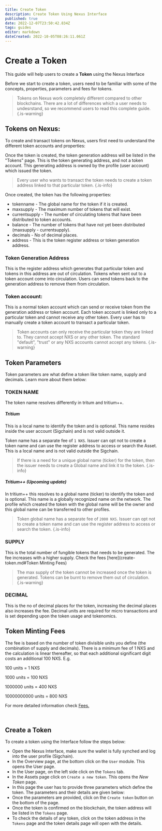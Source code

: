 ```yaml
---
title: Create Token
description: Create Token Using Nexus Interface
published: true
date: 2022-12-07T23:50:42.834Z
tags: guides
editor: markdown
dateCreated: 2022-10-05T08:26:11.061Z
---
```


# Create a Token

This guide will help users to create a **Token** using the Nexus Interface

Before we start to create a token, users need to be familiar with some of the concepts, properties, parameters and fees for tokens.

> Tokens on Nexus work completely different compared to other blockchains. There are a lot of differences which a user needs to undesrstand, so we recommend users to read this complete guide.
{.is-warning}


## Tokens on Nexus:

To create and transact tokens on Nexus, users first need to understand the different token accounts and properties:

Once the token is created, the token generation address will be listed in the "Tokens" page. This is the token generating address, and not a token account. This generating address is owned by the profile (user account) which issued the token. 

> Every user who wants to transact the token needs to create a token address linked to that particular token.
{.is-info}

Once created, the token has the following properties:
- tokenname - The global name for the token if it is created.
- maxsupply - The maximum number of tokens that will exist.
- currentsupply - The number of circulating tokens that have been distributed to token accounts.
- balance - The number of tokens that have not yet been distributed (maxsupply - currentsupply).
- decimals - No of decimal places.
- address - This is the token register address or token generation address.

### Token Generation Address

This is the register address which generates that particular token and tokens in this address are out of circulation. Tokens when sent out to a token account come into circulation. Users can send tokens back to the generation address to remove them from circulation.

### Token account:

This is a normal token account which can send or receive token from the generation address or token account. Each token account is linked only to a particular token and cannot receive any other token. Every user has to manually create a token account to transact a particular token.


> Token accounts can only receive the particular token they are linked to. They cannot accept NXS or any other token. The standard "default", "trust" or any NXS accounts cannot accept any tokens.
{.is-warning}


## Token Parameters

Token parameters are what define a token like token name, supply and decimals. Learn more about them below:

### TOKEN NAME

The token name resolves differently in tritum and tritium++.

##### Tritium

This is a local name to identify the token and is optional. This name resides inside the user account (Sigchain) and is not valid outside it.

Token name has a separate fee of `1 NXS`. Issuer can opt not to create a token name and can use the register address to access or search the Asset. This is a local name and is not valid outside the Sigchain.

> If there is a need for a unique global name (ticker) for the token, then the issuer needs to create a Global name and link it to the token.
{.is-info}


##### Tritium++ (Upcoming update)

In tritium++ this resolves to a global name (ticker) to identify the token and is optional. This name is a globally recognized name on the network. The profile which created the token with the global name will be the owner and this global name can be transferred to other profiles.

> Token global name has a separate fee of `2000 NXS`. Issuer can opt not to create a token name and can use the register address to access or search the token.
{.is-info}

### SUPPLY

This is the total number of fungible tokens that needs to be generated. The fee increases with a higher supply. Check the fees [here](create-token.md#Token Minting Fees)

> The max supply of the token cannot be increased once the token is generated. Tokens can be burnt to remove them out of circulation.
{.is-warning}

### DECIMAL

This is the no of decimal places for the token, increasing the decimal places also increases the fee. Decimal units are required for micro transactions and is set depending upon the token usage and tokenomics.


## Token Minting Fees

The fee is based on the number of token divisible units you define (the combination of supply and decimals). There is a minimum fee of 1 NXS and the calculation is linear thereafter, so that each additional significant digit costs an additional 100 NXS. E.g.

100 units = 1 NXS

1000 units = 100 NXS

1000000 units = 400 NXS

10000000000 units = 800 NXS

For more detailed information check [Fees.](/en/economics/fees)

&nbsp;

## Create a Token

To create a token using the Interface follow the steps below:

* Open the Nexus Interface, make sure the wallet is fully synched and log into the user profile (Sigchain).
* In the Overview page, at the bottom click on the `User` module. This opens the User page.
* In the User page, on the left side click on the `Tokens` tab.
* In the Assets page click on `Create a new token`. This opens the *New Token* page.
* In this page the user has to provide three parameters which define the token. The parameters  and their details are given below:
* Once the parameters are provided, click on the `Create token` button on the bottom of the page.
* Once the token is confirmed on the blockchain, the token address will be listed in the `Tokens` page.
* To check the details of any token, click on the token address in the `Tokens` page and the token details page will open with the details.